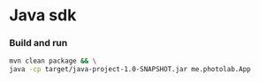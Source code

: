 Java sdk
========

### Build and run

```bash
mvn clean package && \
java -cp target/java-project-1.0-SNAPSHOT.jar me.photolab.App
```